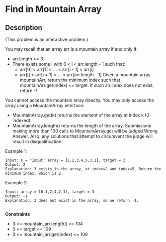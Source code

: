 # Find in Mountain Array


## Description

(This problem is an interactive problem.)

You may recall that an array arr is a mountain array if and only if:

- arr.length >= 3
- There exists some i with 0 < i < arr.length - 1 such that:
    - arr[0] < arr[1] < ... < arr[i - 1] < arr[i]
    - arr[i] > arr[i + 1] > ... > arr[arr.length - 1]
Given a mountain array mountainArr, return the minimum index such that mountainArr.get(index) == target. If such an index does not exist, return -1.

You cannot access the mountain array directly. You may only access the array using a MountainArray interface:

- MountainArray.get(k) returns the element of the array at index k (0-indexed).
- MountainArray.length() returns the length of the array.
Submissions making more than 100 calls to MountainArray.get will be judged Wrong Answer. Also, any solutions that attempt to circumvent the judge will result in disqualification.
 
Example 1:
<!-- ![Alt](https://assets.leetcode.com/uploads/2020/02/20/sample_4_1728.png) -->

```
Input: s = "Input: array = [1,2,3,4,5,3,1], target = 3
Output: 2
Explanation: 3 exists in the array, at index=2 and index=5. Return the minimum index, which is 2.
```

Example 2:

```
Input: array = [0,1,2,4,2,1], target = 3
Output: -1
Explanation: 3 does not exist in the array, so we return -1.
 

```

**Constraints**

- 3 <= mountain_arr.length() <= 104
- 0 <= target <= 109
- 0 <= mountain_arr.get(index) <= 109
